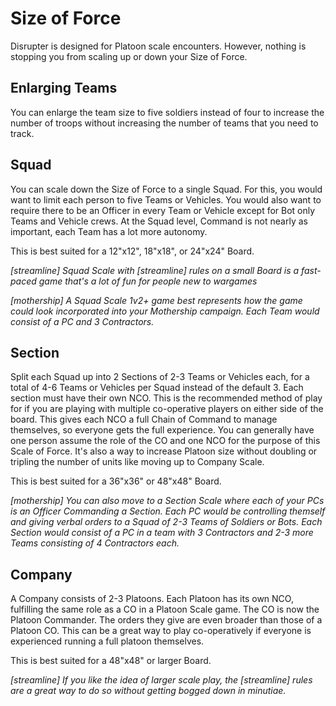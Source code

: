 # **Size of Force**
Disrupter is designed for Platoon scale encounters. However, nothing is stopping you from scaling up or down your Size of Force.

## **Enlarging Teams**
You can enlarge the team size to five soldiers instead of four to increase the number of troops without increasing the number of teams that you need to track.

## **Squad**
You can scale down the Size of Force to a single Squad. For this, you would want to limit each person to five Teams or Vehicles. You would also want to require there to be an Officer in every Team or Vehicle except for Bot only Teams and Vehicle crews. At the Squad level, Command is not nearly as important, each Team has a lot more autonomy.

This is best suited for a 12"x12", 18"x18", or 24"x24" Board.

*[streamline] Squad Scale with [streamline] rules on a small Board is a fast-paced game that's a lot of fun for people new to wargames*

*[mothership] A Squad Scale 1v2+ game best represents how the game could look incorporated into your Mothership campaign. Each Team would consist of a PC and 3 Contractors.*

## **Section**
Split each Squad up into 2 Sections of 2-3 Teams or Vehicles each, for a total of 4-6 Teams or Vehicles per Squad instead of the default 3. Each section must have their own NCO. This is the recommended method of play for if you are playing with multiple co-operative players on either side of the board. This gives each NCO a full Chain of Command to manage themselves, so everyone gets the full experience. You can generally have one person assume the role of the CO and one NCO for the purpose of this Scale of Force. It's also a way to increase Platoon size without doubling or tripling the number of units like moving up to Company Scale.

This is best suited for a 36"x36" or 48"x48" Board.

*[mothership] You can also move to a Section Scale where each of your PCs is an Officer Commanding a Section. Each PC would be controlling themself and giving verbal orders to a Squad of 2-3 Teams of Soldiers or Bots. Each Section would consist of a PC in a team with 3 Contractors and 2-3 more Teams consisting of 4 Contractors each.*

## **Company**
A Company consists of 2-3 Platoons. Each Platoon has its own NCO, fulfilling the same role as a CO in a Platoon Scale game. The CO is now the Platoon Commander. The orders they give are even broader than those of a Platoon CO. This can be a great way to play co-operatively if everyone is experienced running a full platoon themselves.

This is best suited for a 48"x48" or larger Board.

*[streamline] If you like the idea of larger scale play, the [streamline] rules are a great way to do so without getting bogged down in minutiae.* 